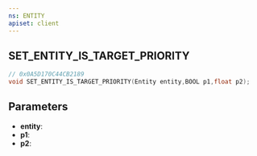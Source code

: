 ```yaml
---
ns: ENTITY
apiset: client
---
```

## SET_ENTITY_IS_TARGET_PRIORITY

```c
// 0x0A5D170C44CB2189
void SET_ENTITY_IS_TARGET_PRIORITY(Entity entity,BOOL p1,float p2);
```


## Parameters
* **entity**:
* **p1**:
* **p2**: